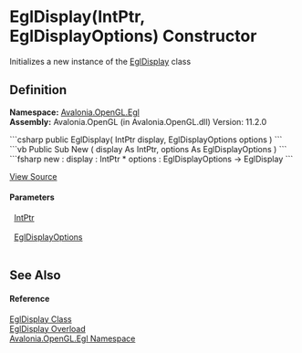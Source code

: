 # EglDisplay(IntPtr, EglDisplayOptions) Constructor


Initializes a new instance of the <a href="T_Avalonia_OpenGL_Egl_EglDisplay">EglDisplay</a> class



## Definition
**Namespace:** <a href="N_Avalonia_OpenGL_Egl">Avalonia.OpenGL.Egl</a>  
**Assembly:** Avalonia.OpenGL (in Avalonia.OpenGL.dll) Version: 11.2.0

<Tabs groupId="api-code-preview">
<TabItem value="csharp" label="C#">
```csharp
public EglDisplay(
	IntPtr display,
	EglDisplayOptions options
)
```
</TabItem>
<TabItem value="vb" label="VB">
```vb
Public Sub New ( 
	display As IntPtr,
	options As EglDisplayOptions
)
```
</TabItem>
<TabItem value="fsharp" label="F#">
```fsharp
new : 
        display : IntPtr * 
        options : EglDisplayOptions -> EglDisplay
```
</TabItem>
</Tabs>



<a href="https://github.com/AvaloniaUI/Avalonia/tree/master/src/Avalonia.OpenGL/Egl/EglDisplay.cs#L17" title="View the source code">View Source</a>



#### Parameters
<dl><dt>  <a href="https://learn.microsoft.com/dotnet/api/system.intptr" target="_blank" rel="noopener noreferrer">IntPtr</a></dt><dd> </dd><dt>  <a href="T_Avalonia_OpenGL_Egl_EglDisplayOptions">EglDisplayOptions</a></dt><dd> </dd></dl>

## See Also


#### Reference
<a href="T_Avalonia_OpenGL_Egl_EglDisplay">EglDisplay Class</a>  
<a href="Overload_Avalonia_OpenGL_Egl_EglDisplay__ctor">EglDisplay Overload</a>  
<a href="N_Avalonia_OpenGL_Egl">Avalonia.OpenGL.Egl Namespace</a>  
